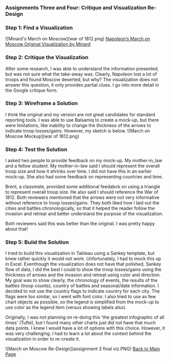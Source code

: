 
### Assignments Three and Four:  Critique and Visualization Re-Design
### Step 1: Find a Visualization
![Minard's March on Moscow](war of 1812.png) 
[Napoleon‘s March on Moscow Original Visualization by Minard](https://upload.wikimedia.org/wikipedia/commons/e/e2/Minard_Update.png)




### Step 2: Critique the Visualization
After some research, I was able to understand the information presented, but was not sure what the take-away was.  Clearly, Napoleon lost a lot of troops and found Moscow deserted, but why?  The visualization does not answer this question, it only provides partial clues.  I go into more detail in the Google critique form.

### Step 3: Wireframe a Solution
I think the original and my version are not great candidates for standard reporting tools.  I was able to use Balsamiq to create a mock-up, but there were limitations, like inability to change the thickness of the arrows to indicate troop losses/gains.  However, my sketch is below.
![March on Moscow Mockup](war of 1812.png) 

### Step 4: Test the Solution
I asked two people to provide feedback on my mock-up.  My mother-in_law and a fellow student.  My mother-in-law said I should represent the overall troop size and how it shrinks over time.  I did not have this in an earlier mock-up.  She also had some feedback on representing countries and time.

Brent, a classmate, provided some additional feedabck on using a triangle to represent overall troop size.  He also said I should reference the War of 1812.  Both reviewers mentioned that the arrows were not very informative without reference to troop losses/gains.  They both liked how I laid out the cities and battles chronologically, so that it helped the reader follow the invasion and retreat and better understand the purpose of the visualization. 

Both reviewers said this was better than the original.  I was pretty happy about that!

### Step 5: Buiid the Solution
I tried to build this visualization in Tableau using a Sankey template, but knew rather quickly it would not work.  Unfortunately, I had to mock this up in Excel.  Eventhough the visualization does not have that polished, Sankey flow of data, I did the best I could to show the troop losses/gains using the thickness of arrows and the invasion and retreat using color and direction.  My goal was to show clearly, the chronology of events, the results of the battles (troop counts), country of battles and seasonal/date information.  I decided to not use the country flags to indicate country for each city.  The flags were too similar, so I went with font color.  I also tried to use as few chart objects as possible, so the legend is simplified from the mock-up to use color as the legend item (versus showing labels also).

Originally, I was not planning on re-doing this 'the greatest infographic of all times' (Tufte), but I found many other charts just did not have that much data points.  I knew I would have a lot of options with this choice.  However, it was very challenging.  I had to learn a lot about the context behind the visualization in order to re-create it.  

![March on Moscow Re-Design](assignment 3 final viz.PNG)
[Back to Main Page](https://ajferrara.github.io/Telling.Stories.with.Data/)
